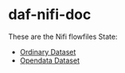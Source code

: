 # daf-nifi-doc
These are the Nifi flowfiles State:
- [Ordinary Dataset](https://github.com/panelladavide/daf-nifi-doc/blob/master/Flussi%20Nifi%20-%20Ordinary.csv)
- [Opendata Dataset](https://github.com/panelladavide/daf-nifi-doc/blob/master/Flussi%20Nifi%20-%20Opendata.csv)
